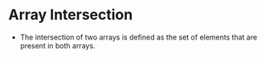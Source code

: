 # Array Intersection

- The intersection of two arrays is defined as the set of elements that are present in both arrays.
